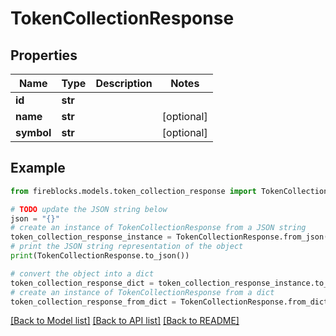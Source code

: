 # TokenCollectionResponse


## Properties

Name | Type | Description | Notes
------------ | ------------- | ------------- | -------------
**id** | **str** |  | 
**name** | **str** |  | [optional] 
**symbol** | **str** |  | [optional] 

## Example

```python
from fireblocks.models.token_collection_response import TokenCollectionResponse

# TODO update the JSON string below
json = "{}"
# create an instance of TokenCollectionResponse from a JSON string
token_collection_response_instance = TokenCollectionResponse.from_json(json)
# print the JSON string representation of the object
print(TokenCollectionResponse.to_json())

# convert the object into a dict
token_collection_response_dict = token_collection_response_instance.to_dict()
# create an instance of TokenCollectionResponse from a dict
token_collection_response_from_dict = TokenCollectionResponse.from_dict(token_collection_response_dict)
```
[[Back to Model list]](../README.md#documentation-for-models) [[Back to API list]](../README.md#documentation-for-api-endpoints) [[Back to README]](../README.md)


